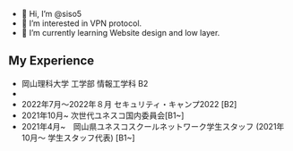 - 👋 Hi, I’m @siso5
- 👀 I’m interested in VPN protocol.
- 🌱 I’m currently learning Website design and low layer.

<h2>My Experience</h2>
<ul>
<li>
岡山理科大学 工学部 情報工学科 B2
</li>
<li>
</li>
<li>
2022年7月〜2022年８月 セキュリティ・キャンプ2022 [B2]
</li>
<li>
2021年10月~ 次世代ユネスコ国内委員会[B1~]
</li>
<li>
2021年4月~　岡山県ユネスコスクールネットワーク学生スタッフ (2021年10月〜 学生スタッフ代表) [B1~]
</li>
</ul>

<!---
siso5/siso5 is a ✨ special ✨ repository because its `README.md` (this file) appears on your GitHub profile.
You can click the Preview link to take a look at your changes.
--->
